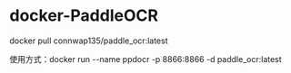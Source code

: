 # docker-PaddleOCR

docker pull connwap135/paddle_ocr:latest

使用方式：docker run --name ppdocr -p 8866:8866 -d paddle_ocr:latest

